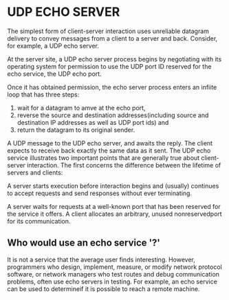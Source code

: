 # UDP ECHO SERVER

The simplest form of client-server interaction uses unreliable datagram delivery to convey messages from a client to a server and back. Consider, for example, a UDP echo server.

At the server site, a UDP echo server process begins by negotiating with its operating system for permission to use the UDP port ID reserved for the echo service, the UDP echo port.

Once it has obtained permission, the echo server process enters an infiite loop that has three steps:

1. wait for a datagram to amve at the echo port,
2. reverse the source and destination addresses(including source and destination IP addresses as well as UDP port ids) and
3. return the datagram to its original sender.

A UDP message to the UDP echo server, and awaits the reply.
The client expects to receive back exactly the same data as it sent.
The UDP echo service illustrates two important points that are generally true about
client-server interaction. The first concerns the difference between the lifetime of servers and clients:

A server starts execution before interaction begins and (usually) continues to accept requests and send responses without ever terminating.

A server waits for requests at a well-known port that has been
reserved for the service it offers. A client allocates an arbitrary,
unused nonreservedport for its communication.

## Who would use an echo service '?'

It is not a service that the average user finds interesting. However, programmers who design, implement, measure, or modify network protocol software, or network managers who test routes and debug communication problems, often use echo servers in testing. For example, an echo service can be used
to determineif it is possible to reach a remote machine.